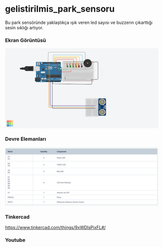 # gelistirilmis_park_sensoru

Bu park sensöründe yaklaştıkça ışık veren led sayısı ve buzzerın çıkarttığı sesin sıklığı artıyor.
### Ekran Görüntüsü
![ekran görüntüsü](/resimler/ParkSensoru.png)

### Devre Elemanları
![devre elemanları](/resimler/ParkSensoru_devre_elemanlari.png)

### Tinkercad
https://www.tinkercad.com/things/9xWDlsPixFL#/

### Youtube
